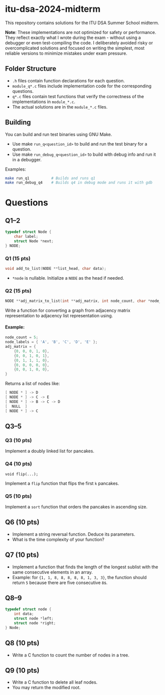 # itu-dsa-2024-midterm
This repository contains solutions for the ITU DSA Summer School midterm.

**Note**: These implementations are not optimized for safety or performance.
They reflect exactly what I wrote during the exam - without using a debugger
or even test-compiling the code. I deliberately avoided risky or
overcomplicated solutions and focused on writing the simplest, most reliable
versions to minimize mistakes under exam pressure.


## Folder Structure
- `.h` files contain function declarations for each question.
- `module_q*.c` files include implementation code for the corresponding
  questions.
- `q*.c` files contain test functions that verify the correctness of the
  implementations in `module_*.c`.
- The actual solutions are in the `module_*.c` files.

## Building
You can build and run test binaries using GNU Make.
- Use make `run_q<question_id>` to build and run the test binary for a question.
- Use make `run_debug_q<question_id>` to build with debug info and run it in a
  debugger.

Examples:
```sh
make run_q1          # Builds and runs q1
make run_debug_q4    # Builds q4 in debug mode and runs it with gdb
```


# Questions
## Q1–2
```c
typedef struct Node {
	char label;
	struct Node *next;
} NODE;
```

### Q1 (15 pts)
```c
void add_to_list(NODE **list_head, char data);
```
- `*node` is nullable. Initialize a `NODE` as the head if needed.

### Q2 (15 pts)
```c
NODE **adj_matrix_to_list(int **adj_matrix, int node_count, char *node_labels);
```
Write a function for converting a graph from adjacency matrix representation to
adjacency list representation using.

#### Example:
```c
node_count = 5;
node_labels = { 'A', 'B', 'C', 'D', 'E' };
adj_matrix = {
    {0, 0, 0, 1, 0},
    {0, 0, 1, 0, 1},
    {0, 1, 1, 1, 0},
    {0, 0, 0, 0, 0},
    {0, 0, 1, 0, 0},
}
```
Returns a list of nodes like:
```c
[ NODE * ] -> D
[ NODE * ] -> C -> E
[ NODE * ] -> B -> C -> D
[  NULL  ]
[ NODE * ] -> C
```

## Q3–5
### Q3 (10 pts)
Implement a doubly linked list for pancakes.

### Q4 (10 pts)
```
void flip(...);
```
Implement a `flip` function that flips the first `k` pancakes.

### Q5 (10 pts)
Implement a `sort` function that orders the pancakes in ascending size.

## Q6 (10 pts)
- Implement a string reversal function. Deduce its parameters.
- What is the time complexity of your function?

## Q7 (10 pts)
- Implement a function that finds the length of the longest sublist
  with the same consecutive elements in an array.
- Example: for `{1, 1, 8, 8, 8, 8, 8, 1, 3, 3}`, the function should
  return `5` because there are five consecutive `8`s.

## Q8–9
```c
typedef struct node {
	int data;
	struct node *left;
	struct node *right;
} Node;
```

## Q8 (10 pts)
- Write a C function to count the number of nodes in a tree.

## Q9 (10 pts)
- Write a C function to delete all leaf nodes.
- You may return the modified root.
